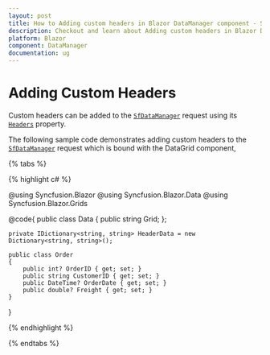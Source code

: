 ```yaml
---
layout: post
title: How to Adding custom headers in Blazor DataManager component - Syncfusion
description: Checkout and learn about Adding custom headers in Blazor DataManager component of Syncfusion, and more details
platform: Blazor
component: DataManager
documentation: ug
---
```


<!-- markdownlint-disable MD024 -->

# Adding Custom Headers

Custom headers can be added to the [`SfDataManager`](https://help.syncfusion.com/cr/aspnetcore-blazor/Syncfusion.Blazor.Data.SfDataManager.html) request using its [`Headers`](https://help.syncfusion.com/cr/blazor/Syncfusion.Blazor.DataManager.html#Syncfusion_Blazor_DataManager_Headers) property.

The following sample code demonstrates adding custom headers to the [`SfDataManager`](https://help.syncfusion.com/cr/aspnetcore-blazor/Syncfusion.Blazor.Data.SfDataManager.html) request which is bound with the DataGrid component,

{% tabs %}

{% highlight c# %}

@using Syncfusion.Blazor
@using Syncfusion.Blazor.Data
@using Syncfusion.Blazor.Grids

<SfGrid TValue="Order" AllowPaging="true">
    <GridPageSettings PageSize="10"></GridPageSettings>
    <SfDataManager Headers=@HeaderData Url="https://ej2services.syncfusion.com/production/web-services/api/Orders" Adaptor="Adaptors.WebApiAdaptor"></SfDataManager>
    <GridColumns>
        <GridColumn Field=@nameof(Order.OrderID) HeaderText="Order ID" IsPrimaryKey="true" TextAlign="TextAlign.Right" Width="120"></GridColumn>
        <GridColumn Field=@nameof(Order.CustomerID) HeaderText="Customer Name" Width="150"></GridColumn>
        <GridColumn Field=@nameof(Order.OrderDate) HeaderText=" Order Date" Format="d" Type="ColumnType.Date" TextAlign="TextAlign.Right" Width="130"></GridColumn>
        <GridColumn Field=@nameof(Order.Freight) HeaderText="Freight" Format="C2" TextAlign="TextAlign.Right" Width="120"></GridColumn>
    </GridColumns>
</SfGrid>

@code{
    public class Data
    {
        public string Grid;
    };

    private IDictionary<string, string> HeaderData = new Dictionary<string, string>();

    public class Order
    {
        public int? OrderID { get; set; }
        public string CustomerID { get; set; }
        public DateTime? OrderDate { get; set; }
        public double? Freight { get; set; }
    }
}

{% endhighlight %}

{% endtabs %}
